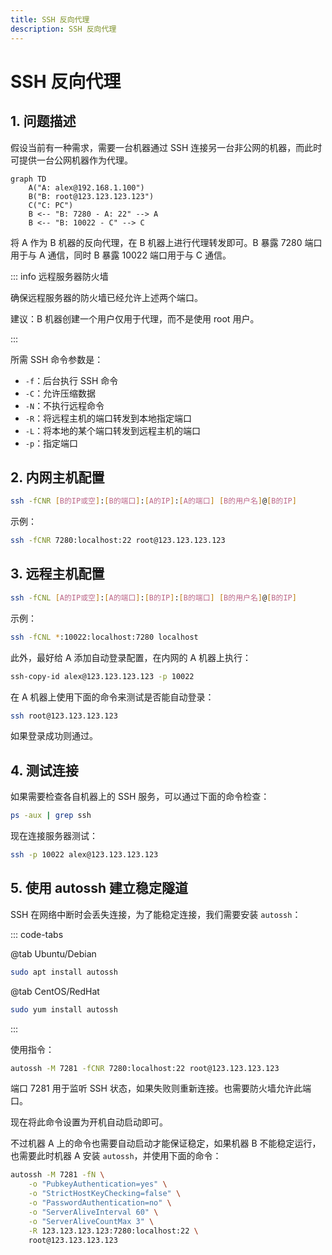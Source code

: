 ```yaml
---
title: SSH 反向代理
description: SSH 反向代理
---
```


# SSH 反向代理

## 1. 问题描述

假设当前有一种需求，需要一台机器通过 SSH 连接另一台非公网的机器，而此时可提供一台公网机器作为代理。

```mermaid
graph TD
    A("A: alex@192.168.1.100")
    B("B: root@123.123.123.123")
    C("C: PC")
    B <-- "B: 7280 - A: 22" --> A
    B <-- "B: 10022 - C" --> C
```

将 A 作为 B 机器的反向代理，在 B 机器上进行代理转发即可。B 暴露 7280 端口用于与 A 通信，同时 B 暴露 10022 端口用于与 C 通信。

::: info 远程服务器防火墙

确保远程服务器的防火墙已经允许上述两个端口。

建议：B 机器创建一个用户仅用于代理，而不是使用 root 用户。

:::

所需 SSH 命令参数是：
- `-f`：后台执行 SSH 命令
- `-C`：允许压缩数据
- `-N`：不执行远程命令
- `-R`：将远程主机的端口转发到本地指定端口
- `-L`：将本地的某个端口转发到远程主机的端口
- `-p`：指定端口

## 2. 内网主机配置

```bash
ssh -fCNR [B的IP或空]:[B的端口]:[A的IP]:[A的端口] [B的用户名]@[B的IP]
```

示例：

```bash
ssh -fCNR 7280:localhost:22 root@123.123.123.123
```

## 3. 远程主机配置

```bash
ssh -fCNL [A的IP或空]:[A的端口]:[B的IP]:[B的端口] [B的用户名]@[B的IP]
```

示例：

```bash
ssh -fCNL *:10022:localhost:7280 localhost
```

此外，最好给 A 添加自动登录配置，在内网的 A 机器上执行：

```bash
ssh-copy-id alex@123.123.123.123 -p 10022
```

在 A 机器上使用下面的命令来测试是否能自动登录：

```bash
ssh root@123.123.123.123
```

如果登录成功则通过。

## 4. 测试连接

如果需要检查各自机器上的 SSH 服务，可以通过下面的命令检查：

```bash
ps -aux | grep ssh
```

现在连接服务器测试：

```bash
ssh -p 10022 alex@123.123.123.123
```

## 5. 使用 autossh 建立稳定隧道

SSH 在网络中断时会丢失连接，为了能稳定连接，我们需要安装 `autossh`：

::: code-tabs

@tab Ubuntu/Debian

```bash
sudo apt install autossh
```

@tab CentOS/RedHat

```bash
sudo yum install autossh
```

:::

使用指令：

```bash
autossh -M 7281 -fCNR 7280:localhost:22 root@123.123.123.123
```

端口 7281 用于监听 SSH 状态，如果失败则重新连接。也需要防火墙允许此端口。

现在将此命令设置为开机自动启动即可。

不过机器 A 上的命令也需要自动启动才能保证稳定，如果机器 B 不能稳定运行，也需要此时机器 A 安装 `autossh`，并使用下面的命令：

```bash
autossh -M 7281 -fN \
    -o "PubkeyAuthentication=yes" \
    -o "StrictHostKeyChecking=false" \
    -o "PasswordAuthentication=no" \
    -o "ServerAliveInterval 60" \
    -o "ServerAliveCountMax 3" \
    -R 123.123.123.123:7280:localhost:22 \
    root@123.123.123.123
```
